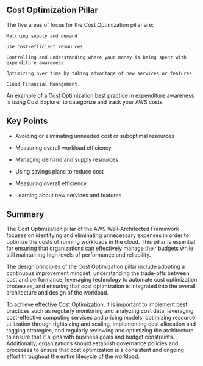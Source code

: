 ## Cost Optimization Pillar

The five areas of focus for the Cost Optimization pillar are:

    Matching supply and demand

    Use cost-efficient resources

    Controlling and understanding where your money is being spent with expenditure awareness

    Optimizing over time by taking advantage of new services or features

    Cloud Financial Management.

An example of a Cost Optimization best practice in expenditure awareness is using Cost Explorer to categorize and track your AWS costs.

## Key Points

- Avoiding or eliminating unneeded cost or suboptimal resources

- Measuring overall workload efficiency

- Managing demand and supply resources

- Using savings plans to reduce cost

- Measuring overall efficiency

- Learning about new services and features

## Summary

The Cost Optimization pillar of the AWS Well-Architected Framework focuses on identifying and eliminating unnecessary expenses in order to optimize the costs of running workloads in the cloud. This pillar is essential for ensuring that organizations can effectively manage their budgets while still maintaining high levels of performance and reliability.

The design principles of the Cost Optimization pillar include adopting a continuous improvement mindset, understanding the trade-offs between cost and performance, leveraging technology to automate cost optimization processes, and ensuring that cost optimization is integrated into the overall architecture and design of the workload.

To achieve effective Cost Optimization, it is important to implement best practices such as regularly monitoring and analyzing cost data, leveraging cost-effective computing services and pricing models, optimizing resource utilization through rightsizing and scaling, implementing cost allocation and tagging strategies, and regularly reviewing and optimizing the architecture to ensure that it aligns with business goals and budget constraints. Additionally, organizations should establish governance policies and processes to ensure that cost optimization is a consistent and ongoing effort throughout the entire lifecycle of the workload.
